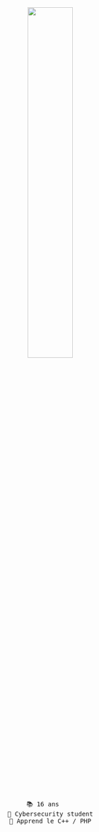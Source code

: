 <div align="center">
<img src="https://readme-typing-svg.demolab.com/?font=Roboto+Slab&pause=1000&color=0e37eff&center=true&random=true&lines=Etudiant+en+Cybersec+, 16 ans+Apprend+%26+Python+Javascript+Html%26+C++%20Language" width="45%" />
<br><br>
<pre>
📚 16 ans    
📰 Cybersecurity student
🔎 Apprend le C++ / PHP
</pre>
</div>
